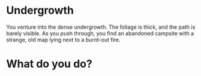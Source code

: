 # Undergrowth

You venture into the dense undergrowth. The foliage is thick, and the path is barely visible. As you push through, you find an abandoned campsite with a strange, old map lying next to a burnt-out fire.

# What do you do?
